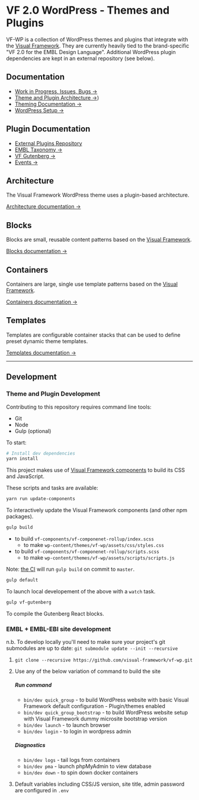 # VF 2.0 WordPress - Themes and Plugins

VF-WP is a collection of WordPress themes and plugins that integrate with the [Visual Framework](https://stable.visual-framework.dev/). They are currently heavily tied to the brand-specific "VF 2.0 for the EMBL Design Language". Additional WordPress plugin dependencies are kept in an external repository (see below).

## Documentation

* [Work in Progress, Issues, Bugs →](https://github.com/visual-framework/vf-wp/issues)
* [Theme and Plugin Architecture →](/docs/architecture.md))
* [Theming Documentation →](/wp-content/themes/vf-wp/README.md)
* [WordPress Setup →](/docs/wordpress.md)

## Plugin Documentation

* [External Plugins Repository](https://github.com/visual-framework/vfwp-external-plugins)
* [EMBL Taxonomy →](/wp-content/plugins/embl-taxonomy/README.md)
* [VF Gutenberg →](/wp-content/plugins/vf-gutenberg/README.md)
* [Events →](/wp-content/plugins/vf-events/README.md)

## Architecture

The Visual Framework WordPress theme uses a plugin-based architecture.

[Architecture documentation →](/docs/architecture.md)

## Blocks

Blocks are small, reusable content patterns based on the [Visual Framework](https://stable.visual-framework.dev/).

[Blocks documentation →](/docs/blocks.md)

## Containers

Containers are large, single use template patterns based on the [Visual Framework](https://stable.visual-framework.dev/).

[Containers documentation →](/docs/containers.md)

## Templates

Templates are configurable container stacks that can be used to define preset dynamic theme templates.

[Templates documentation →](/docs/templates.md)

* * *

## Development

### Theme and Plugin Development

Contributing to this repository requires command line tools:

* Git
* Node
* Gulp (optional)

To start:

```bash
# Install dev dependencies
yarn install
```

This project makes use of [Visual Framework components](https://visual-framework.github.io/vf-welcome) to build its CSS and JavaScript.

These scripts and tasks are available:

```sh
yarn run update-components
```

To interactively update the Visual Framework components (and other npm packages).

```sh
gulp build
```

* to build `vf-components/vf-componenet-rollup/index.scss`
  - to make `wp-content/themes/vf-wp/assets/css/styles.css`
* to build `vf-components/vf-componenet-rollup/scripts.scss`
  - to make `wp-content/themes/vf-wp/assets/scripts/scripts.js`

Note: [the CI](https://github.com/visual-framework/vf-wp/blob/master/.github/workflows/build.js.yml) will run `gulp build` on commit to `master`.

```sh
gulp default
```

To launch local developement of the above with a `watch` task.

```sh
gulp vf-gutenberg
```

To compile the Gutenberg React blocks.

### EMBL + EMBL-EBI site development

n.b. To develop locally you'll need to make sure your project's git submodules are up to date: `git submodule update --init --recursive`

1. `git clone --recursive https://github.com/visual-framework/vf-wp.git`
1. Use any of the below variation of command to build the site

    ##### Run command

    - `bin/dev quick_group` - to build WordPress website with basic Visual Framework default configuration - Plugin/themes enabled
    - `bin/dev quick_group_bootstrap` - to build WordPress website setup with Visual Framework dummy microsite bootstrap version
    - `bin/dev launch` - to launch browser
    - `bin/dev login`  - to login in wordpress admin

    ##### Diagnostics

    - `bin/dev logs`    - tail logs from containers
    - `bin/dev pma`     - launch phpMyAdmin to view database
    - `bin/dev down`   - to spin down docker containers

1. Default variables including CSS/JS version, site title, admin password are configured in `.env`
